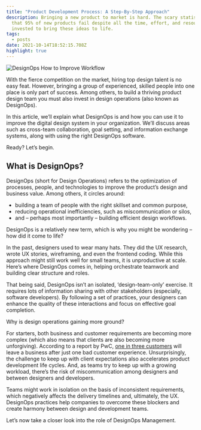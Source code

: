```yaml
---
title: "Product Development Process: A Step-By-Step Approach"
description: Bringing a new product to market is hard. The scary statistic is
  that 95% of new products fail despite all the time, effort, and resources
  invested to bring these ideas to life.
tags:
  - posts
date: 2021-10-14T18:52:15.708Z
highlight: true
---
```

<!--StartFragment-->

![DesignOps How to Improve Workflow](https://studio.uxpincdn.com/studio/wp-content/uploads/2021/09/DesignOps-How-to-Improve-Workflow-1024x512.png.webp)

With the fierce competition on the market, hiring top design talent is no easy feat. However, bringing a group of experienced, skilled people into one place is only part of success. Among others, to build a thriving product design team you must also invest in design operations (also known as DesignOps). 

In this article, we’ll explain what DesignOps is and how you can use it to improve the digital design system in your organization. We’ll discuss areas such as cross-team collaboration, goal setting, and information exchange systems, along with using the right DesignOps software.

Ready? Let’s begin.

## What is DesignOps?

DesignOps (short for Design Operations) refers to the optimization of processes, people, and technologies to improve the product’s design and business value. Among others, it circles around:

* building a team of people with the right skillset and common purpose,
* reducing operational inefficiencies, such as miscommunication or silos,
* and – perhaps most importantly – building efficient design workflows.

DesignOps is a relatively new term, which is why you might be wondering – how did it come to life? 

In the past, designers used to wear many hats. They did the UX research, wrote UX stories, wireframing, and even the frontend coding. While this approach might still work well for small teams, it is unproductive at scale. Here’s where DesignOps comes in, helping orchestrate teamwork and building clear structure and roles.

That being said, DesignOps isn’t an isolated, ‘design-team-only’ exercise. It requires lots of information sharing with other stakeholders (especially, software developers). By following a set of practices, your designers can enhance the quality of these interactions and focus on effective goal completion. 

Why is design operations gaining more ground?

For starters, both business and customer requirements are becoming more complex (which also means that clients are also becoming more unforgiving). According to a report by PwC, [one in three customers](https://www.pwc.com/us/en/zz-test/assets/pwc-consumer-intelligence-series-customer-experience.pdf) will leave a business after just one bad customer experience. Unsurprisingly, the challenge to keep up with client expectations also accelerates product development life cycles. And, as teams try to keep up with a growing workload, there’s the risk of miscommunication among designers and between designers and developers. 

Teams might work in isolation on the basis of inconsistent requirements, which negatively affects the delivery timelines and, ultimately, the UX. DesignOps practices help companies to overcome these blockers and create harmony between design and development teams. 

Let’s now take a closer look into the role of DesignOps Management. 

<!--EndFragment-->